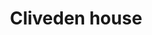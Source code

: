---
pid: llp134
title: Cliveden house
location_transcription: mount airy
coordinates: "[-75.186936120721, 40.053570293911]"
zipcode: '19119'
gen_neighborhood: Northwest Philadelphia
neighborhood: Mount Airy
outside_phl: 
age: '11'
age_range: 6-13
instagram: 
image_file_name: llp_134.jpg
proposal_transcription: The Cliveden house is an important Monument because one of
  the battles of the revolutionary war. America attacked early so the British wasn't
  ready so the
topic: History,Violence
topic_summary: 0, 0, 0
type: Building,Historical Marker
keywords_other: cliveden house, historical home, revolutionary war
credit: Kate
image_labels: 
twitter: 
facebook: 
permalink: "/monuments/llp134/"
layout: item-page
---